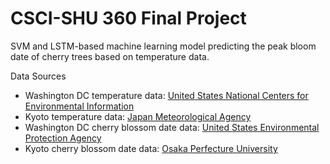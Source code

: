 # CSCI-SHU 360 Final Project

SVM and LSTM-based machine learning model predicting the peak bloom date of cherry trees based on temperature data.

Data Sources
- Washington DC temperature data: [United States National Centers for Environmental Information](https://www.ncdc.noaa.gov/cdo-web/)
- Kyoto temperature data: [Japan Meteorological Agency](https://www.data.jma.go.jp/gmd/risk/obsdl/index.php)
- Washington DC cherry blossom date data: [United States Environmental Protection Agency](https://www.epa.gov/climate-indicators/cherry-blossoms)
- Kyoto cherry blossom date data: [Osaka Perfecture University](http://atmenv.envi.osakafu-u.ac.jp/aono/kyophenotemp4/)

